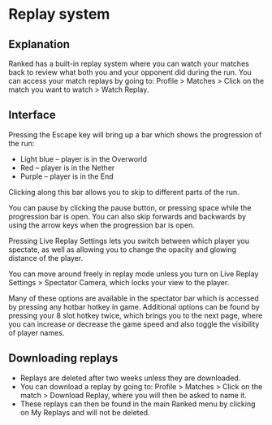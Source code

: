 # Replay system

## Explanation
Ranked has a built-in replay system where you can watch your matches back to review what both you and your opponent did during the run.
You can access your match replays by going to: Profile > Matches > Click on the match you want to watch > Watch Replay.

## Interface
Pressing the Escape key will bring up a bar which shows the progression of the run:
-	Light blue – player is in the Overworld
-	Red – player is in the Nether
-	Purple – player is in the End

Clicking along this bar allows you to skip to different parts of the run.

You can pause by clicking the pause button, or pressing space while the progression bar is open. You can also skip forwards and backwards by using the arrow keys when the progression bar is open.

Pressing Live Replay Settings lets you switch between which player you spectate, as well as allowing you to change the opacity and glowing distance of the player.

You can move around freely in replay mode unless you turn on Live Replay Settings > Spectator Camera, which locks your view to the player.

Many of these options are available in the spectator bar which is accessed by pressing any hotbar hotkey in game. Additional options can be found by pressing your 8 slot hotkey twice, which brings you to the next page, where you can increase or decrease the game speed and also toggle the visibility of player names.

## Downloading replays
- Replays are deleted after two weeks unless they are downloaded.
- You can download a replay by going to: Profile > Matches > Click on the match > Download Replay, where you will then be asked to name it.
- These replays can then be found in the main Ranked menu by clicking on My Replays and will not be deleted.
